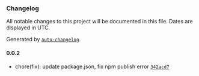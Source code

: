 ### Changelog

All notable changes to this project will be documented in this file. Dates are displayed in UTC.

Generated by [`auto-changelog`](https://github.com/CookPete/auto-changelog).

#### 0.0.2

- chore(fix): update package.json, fix npm publish error [`342acd7`](https://github.com/henryhale/viteshell/commit/342acd7223faee53018bf668656c07ebc8caa695)
